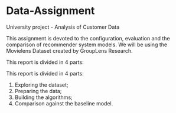 # Data-Assignment

University project - Analysis of Customer Data

This assignment is devoted to the configuration, evaluation and the comparison of recommender system models. We will be using the Movielens Dataset created by GroupLens Research.

This report is divided in 4 parts:

This report is divided in 4 parts:
1. Exploring the dataset;
2. Preparing the data;
3. Building the algorithms;
4. Comparison against the baseline model.
